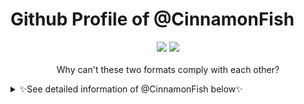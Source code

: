 # Github Profile of @CinnamonFish

<p align="center">
  <a href="https://space.bilibili.com/11804187"><img src="https://img.shields.io/badge/bilibili-@快乐的大睡猫-ff69b4"></a>
  <a href="https://www.zhihu.com/people/yu-tian-yun-11-63"><img src="https://img.shields.io/badge/知乎-@快乐的大睡猫-blue"></a>
  <br><br>  Why can't these two formats comply with each other?
</p>

<details>
<summary> ✨See detailed information of @CinnamonFish below✨ </summary>

-  Hi, I’m @CinnamonFish
-  I’m interested in ...
-  I’m currently learning ...
-  I’m looking to collaborate on ...
-  How to reach me ...
</details>  


<!---
CinnamonFish/CinnamonFish is a ✨ special ✨ repository because its `README.md` (this file) appears on your GitHub profile.
You can click the Preview link to take a look at your changes.
--->
<!--- This is a note
--->
